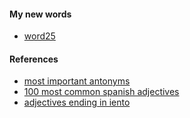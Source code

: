 
#### My new words

- [word25](./word25.md)

#### References

- [most important antonyms](https://www.youtube.com/watch?v=S01t7VTHksk)
- [100 most common spanish adjectives](https://mydailyspanish.com/common-spanish-adjectives/)
- [adjectives ending in iento](https://en.wiktionary.org/wiki/-iento)
